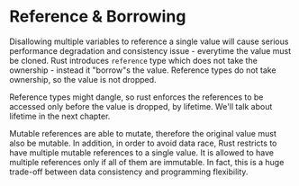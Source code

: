 # Reference & Borrowing

Disallowing multiple variables to reference a single value will cause serious performance degradation and consistency issue - everytime the value must be cloned.
Rust introduces `reference` type which does not take the ownership - instead it "borrow"s the value.
Reference types do not take ownership, so the value is not dropped.

Reference types might dangle, so rust enforces the references to be accessed only before the value is dropped, by lifetime.
We'll talk about lifetime in the next chapter.

Mutable references are able to mutate, therefore the original value must also be mutable.
In addition, in order to avoid data race, Rust restricts to have multiple mutable references to a single value.
It is allowed to have multiple references only if all of them are immutable.
In fact, this is a huge trade-off between data consistency and programming flexibility.
